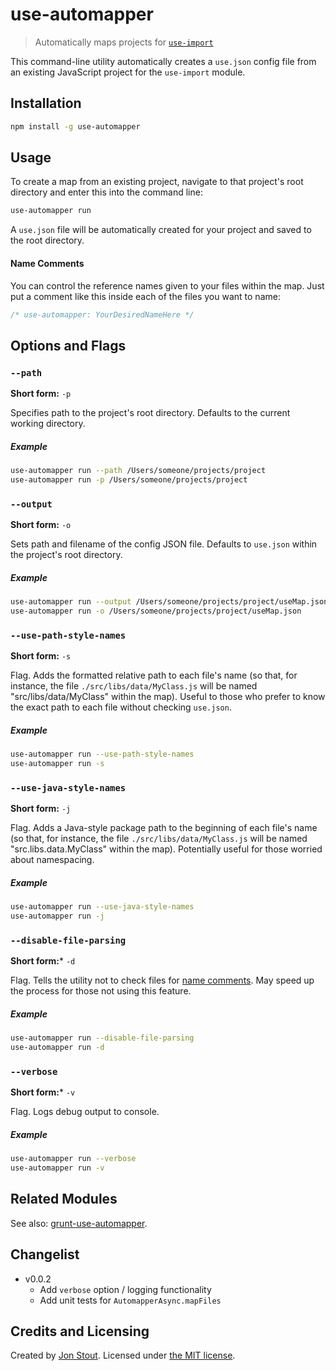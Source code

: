 # use-automapper
> Automatically maps projects for [`use-import`](https://www.npmjs.com/package/use-import)

This command-line utility automatically creates a `use.json` config file from an existing JavaScript project for the `use-import` module.


## Installation

```sh
npm install -g use-automapper
```


## Usage

To create a map from an existing project, navigate to that project's root directory and enter this into the command line:

```sh
use-automapper run
```

A `use.json` file will be automatically created for your project and saved to the root directory.

#### Name Comments

You can control the reference names given to your files within the map. Just put a comment like this inside each of the files you want to name:

```javascript
/* use-automapper: YourDesiredNameHere */
```


## Options and Flags

### `--path`
**Short form:** `-p`

Specifies path to the project's root directory. Defaults to the current working directory.

##### Example
```sh
use-automapper run --path /Users/someone/projects/project
use-automapper run -p /Users/someone/projects/project
```

### `--output`
**Short form:** `-o`

Sets path and filename of the config JSON file. Defaults to `use.json` within the project's root directory.

##### Example
```sh
use-automapper run --output /Users/someone/projects/project/useMap.json
use-automapper run -o /Users/someone/projects/project/useMap.json
```

### `--use-path-style-names`
**Short form:** `-s`

Flag. Adds the formatted relative path to each file's name (so that, for instance, the file `./src/libs/data/MyClass.js` will be named "src/libs/data/MyClass" within the map). Useful to those who prefer to know the exact path to each file without checking `use.json`.

##### Example
```sh
use-automapper run --use-path-style-names
use-automapper run -s
```

### `--use-java-style-names`
**Short form:** `-j`

Flag. Adds a Java-style package path to the beginning of each file's name (so that, for instance, the file `./src/libs/data/MyClass.js` will be named "src.libs.data.MyClass" within the map). Potentially useful for those worried about namespacing.

##### Example
```sh
use-automapper run --use-java-style-names
use-automapper run -j
```

### `--disable-file-parsing`
**Short form:*** `-d`

Flag. Tells the utility not to check files for [name comments](#name-comments). May speed up the process for those not using this feature.

##### Example
```sh
use-automapper run --disable-file-parsing
use-automapper run -d
```

### `--verbose`
**Short form:*** `-v`

Flag. Logs debug output to console.

##### Example
```sh
use-automapper run --verbose
use-automapper run -v
```


## Related Modules

See also: [grunt-use-automapper](https://www.npmjs.com/package/grunt-use-automapper).


## Changelist

+ v0.0.2
  - Add `verbose` option / logging functionality
  - Add unit tests for `AutomapperAsync.mapFiles`


## Credits and Licensing

Created by [Jon Stout](http://www.jonstout.net). Licensed under [the MIT license](http://opensource.org/licenses/MIT).
